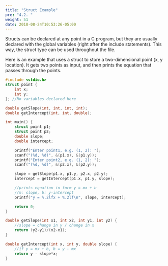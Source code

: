 ```yaml
---
title: "Struct Example"
pre: "4.2. "
weight: 51
date: 2018-08-24T10:53:26-05:00
---
```


Structs can be declared at any point in a C program, but they are usually declared with the global
variables (right after the include statements). This way, the struct type can be used throughout
the file.

Here is an example that uses a struct to store a two-dimensional point (x, y location). It gets two
points as input, and then prints the equation that passes through the points.

```c
#include <stdio.h>
struct point {
    int x;
    int y;
}; //No variables declared here

double getSlope(int, int, int, int);
double getIntercept(int, int, double);

int main() {
    struct point p1;
    struct point p2;
    double slope;
    double intercept;

    printf("Enter point1, e.g. (1, 2): ");
    scanf("(%d, %d)", &(p1.x), &(p1.y));
    printf("Enter point2, e.g. (1, 2): ");
    scanf("(%d, %d)", &(p2.x), &(p2.y));

    slope = getSlope(p1.x, p1.y, p2.x, p2.y);
    intercept = getIntercept(p1.x, p1.y, slope);

    //prints equation in form y = mx + b
    //m: slope, b: y-intercept
    printf("y = %.2lfx + %.2lf\n", slope, intercept);

    return 0;
}

double getSlope(int x1, int x2, int y1, int y2) {
    //slope = change in y / change in x
    return (y2-y1)/(x2-x1);
}

double getIntercept(int x, int y, double slope) {
    //if y = mx + b, b = y - mx
    return y - slope*x;
}
```